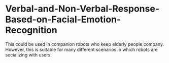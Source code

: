 # Verbal-and-Non-Verbal-Response-Based-on-Facial-Emotion-Recognition
This could be used in companion robots who keep elderly people company. However, this is suitable for many different scenarios in which robots are socializing with users. 
